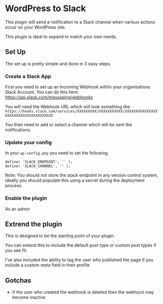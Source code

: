 # WordPress to Slack

This plugin will send a notification to a Slack channel when various
actions occur on your WordPress site.

This plugin is ideal to expand to match your own needs.

## Set Up

The set up is pretty simple and done in 3 easy steps.

### Create a Slack App

First you need to set up an Incoming Webhook within your organisations
Slack Account. You can do this here: <https://api.slack.com/messaging/webhooks>

You will need the Webhook URL which will look something like
`https://hooks.slack.com/services/XXXXXXXXX/XXXXXXXXXXX/XXXXXXXXXXXXXXXXXXXXXXXXXXXXXXXXXXXXX`

You then need to add or select a channel which will be sent the notifications.

### Update your config

In your `wp-config.php` you need to set the following

```
define( 'SLACK_ENDPOINT', '' );
define( 'SLACK_CHANNEL', '' );
```

Note: You should not store the stack endpoint in any version control
system, ideally you should populate this using a secret during the
deployment process.

### Enable the plugin

As an admin

## Extrend the plugin

This is designed to be the starting point of your plugin.

You can extend this to include the default post type or custom post types
if you see fit.

I've also included the ability to tag the user who published the page if you
include a custom meta field in their profile.

## Gotchas

- If the user who created the webhook is deleted then the webhock may become inactive
